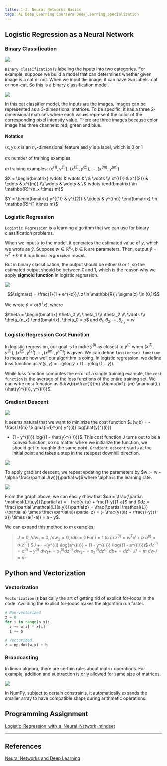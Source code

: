 ```yaml
---
title: 1-2. Neural Networks Basics
tags: AI Deep_Learning Coursera Deep_Learning_Specialization
---
```


## Logistic Regression as a Neural Network

### Binary Classification

![](https://raw.githubusercontent.com/evfox9/blog/master/deeplearning/dl1201.png)

`Binary classification` is labeling the inputs into two categories. For example, suppose we build a model that can
determines whether given image is a cat or not. When we input the image, it can have two labels: cat or non-cat. So this 
is a binary classification model.

![](https://raw.githubusercontent.com/evfox9/blog/master/deeplearning/dl1202.png)

In this cat classifier model, the inputs are the images. Images can be represented as a $3$-dimensional matrices. To be 
specific, it has a three $2$-dimensional matrices where each values represent the color of the corresponding pixel intensity 
value. There are three images because color image has three channels: red, green and blue.

#### Notation

$(x, y)$: $x$ is an $n_x$-dimensional feature and $y$ is a label, which is $0$ or $1$

$m$: number of training examples

$m$ training examples: $(x^{(1)}, y^{(1)}),\ (x^{(2)}, y^{(2)}), \cdots , (x^{(m)}, y^{(m)})$

$X = \begin{bmatrix} \vdots & \vdots & \ & \vdots \\\ x^{(1)} & x^{(2)} & \cdots & x^{(m)} \\\ \vdots & \vdots & \ & 
\vdots \end{bmatrix} \in \mathbb{R}^{n_x \times m}$

$Y = \begin{bmatrix} y^{(1)} & y^{(2)} & \cdots & y^{(m)} \end{bmatrix} \in \mathbb{R}^{1 \times m}$

### Logistic Regression

`Logistic Regression` is a learning algorithm that we can use for binary classification problems.

When we input $x$ to the model, it generates the estimated value of $y$, which we wrote as $\hat{y}$. Suppose 
$w \in \mathbb{R}^{n_x}, b \in \mathbb{R}$ are parameters. Then, output $\hat{y} = w^T + b$ if it is a linear regression model. 

But in binary classification, the output should be either $0$ or $1$, so the estimated output should be between $0$ and $1$, 
which is the reason why we apply **sigmoid function** in logistic regression. 

![](https://raw.githubusercontent.com/evfox9/blog/master/deeplearning/dl1203.jpg)

$$\sigma(z) = \frac{1}{1 + e^{-z}},\ z \in \mathbb{R},\ \sigma(z) \in (0,1)$$

We wrote $\hat{y} = \sigma(\theta^T x)$, where 

$\theta = \begin{bmatrix} \theta_0 \\\ \theta_1 \\\ \theta_2 \\\ \vdots \\\ \theta_{n_x} \end{bmatrix}, \theta_0 = b$ and 
$\theta_1 , \theta_2 , \cdots , \theta_{n_x} = w$ 

### Logistic Regression Cost Function

In logistic regression, our goal is to make ${\hat{y}}^{(i)}$ as closest to $y^{(i)}$ when $(x^{(1)}, y^{(1)}),\ (x^{(2)}, 
y^{(2)}), \cdots , (x^{(m)}, y^{(m)})$ is given. We can define `loss(error) function` to measure how well our algorithm is 
doing. In logistic regression, we define loss function as $\mathcal{L}(\hat{y}, y) = -(y \log{\hat{y}} + (1 - y) \log{(1 - \hat{y})})$.

While loss function computes the error of a single training example, the `cost function` is the average of the loss functions 
of the entire training set. We can write cost function as $J(w,b)=\frac{1}{m} \Sigma{i=1}^{m} \mathcal{L}(\hat{y}^{(i)}, y^{(i)})$.

### Gradient Descent

![](https://raw.githubusercontent.com/evfox9/blog/master/deeplearning/dl1204.png)

It seems natural that we want to minimize the cost function $J(w,b) = -\frac{1}{m} \Sigma{i=1}^{m} y^{(i)} log{\hat{y}^{(i)}} 
+ (1 - y^{(i)}) log{(1 - \hat{y}^{(i)})}$. This cost function $J$ turns out to be a convex function, so no matter where we initialize 
the function, we should get to roughly the same point. `Gradient descent` starts at the initial point and takes a step in the 
  steepest downhill direction. 

![](https://raw.githubusercontent.com/evfox9/blog/master/deeplearning/dl1205.png)

To apply gradient descent, we repeat updating the parameters by $w := w - \alpha \frac{\partial J(w)}{\partial w}$ where 
\alpha is the learning rate.

![](https://raw.githubusercontent.com/evfox9/blog/master/deeplearning/dl1206.png)

From the graph above, we can easily show that $da = \frac{\partial \mathcal{L}(a,y)}{\partial a} = - frac{y}{a} + frac{1-y}{1-a}$ 
and $dz = \frac{\partial \mathcal{L}(a,y)}{\partial z} = \frac{\partial \mathcal{L}}{\partial a} \times \frac{\partial a}{\partial z} 
= (- \frac{y}{a} + \frac{1-y}{1-a}) \times (a(1-a)) = a - y$.

We can expand this method to $m$ examples. 

> $J = 0,/ d w_1 = 0,/ d w_2 = 0,/ db = 0$
> For $i = 1$ to $m$
>   $z^{(i)} = w^T x^{i} + b$
>   $a^{(i)} = \sigma(z^{(i)})$
>   $J += -(y^{(i) \log{a^{(i)}} + (1 - y^{(i)}) \log{(1 - a^{(i)}))$
>   $d z^{(i)} = a^{(i)} - y^{(i)}$
>   $d w_1 += {x_1}^{(i)} d z^{(i)}$
>   $d w_2 += {x_2}^{(i)} d z^{(i)}$
>   $db += d z^{(i)}$
> $J /= m$
> $d w_1 /= m$

## Python and Vectorization

### Vectorization

`Vectorization` is basically the art of getting rid of explicit for-loops in the code. Avoiding the explicit for-loops makes 
the algorithm run faster.

``` python
# Non-vectorized
z = 0
for i in range(n-x):
  z += w[i] * x[i]
  z += b
 
# Vectorized
z = np.dot(w,x) + b
```

### Broadcasting

In linear algebra, there are certain rules about matrix operations. For example, addition and subtraction is only allowed for 
same size of matrices. 

![](https://raw.githubusercontent.com/evfox9/blog/master/deeplearning/dl1207.png)

In NumPy, subject to certain constraints, it automatically expands the smaller array to have compatible shape during arithmetic 
operations. 

## Programming Assignment

[Logistic_Regression_with_a_Neural_Network_mindset](https://github.com/evfox9/Coursera/blob/master/Deep_Learning/Neural_Networks_and_Deep_Learning/Logistic_Regression_with_a_Neural_Network_mindset.ipynb)

---

## References

[Neural Networks and Deep Learning](https://www.coursera.org/learn/neural-networks-deep-learning)
